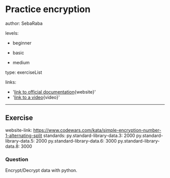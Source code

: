 # Practice encryption
author: SebaRaba

levels:

  - beginner

  - basic

  - medium


type: exerciseList

links:

  - '[link to official documentation](https://www.blog.pythonlibrary.org/2016/05/18/python-3-an-intro-to-encryption/){website}'
  - '[link to a video](https://www.youtube.com/watch?v=8PzDfykGg_g){video}'

---
## Exercise
website-link: https://www.codewars.com/kata/simple-encryption-number-1-alternating-split
standards:
    py.standard-library-data.3: 2000
    py.standard-library-data.5: 2000
    py.standard-library-data.6: 3000
    py.standard-library-data.8: 3000
### Question
Encrypt/Decrypt data with python.
